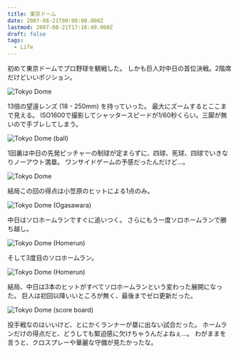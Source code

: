 ```yaml
---
title: 東京ドーム
date: 2007-08-21T00:00:00.000Z
lastmod: 2007-08-21T17:16:49.000Z
draft: false
tags:
  - Life
---
```


初めて東京ドームでプロ野球を観戦した。 しかも巨人対中日の首位決戦。2階席だけどいいポジション。

![Tokyo Dome](@/assets/flickr/1194838257.jpg "Tokyo Dome")

13倍の望遠レンズ (18 - 250mm) を持っていった。 最大にズームするとここまで見える。 ISO1600で撮影してシャッタースピードが1/60秒くらい。三脚が無いので手ブレしてしまう。

![Tokyo Dome (ball)](@/assets/flickr/1194845789.jpg "Tokyo Dome (ball)")

1回裏は中日の先発ピッチャーの制球が定まらずに、四球、死球、四球でいきなりノーアウト満塁。 ワンサイドゲームの予感だったんだけど…。

![Tokyo Dome](@/assets/flickr/1194846709.jpg "Tokyo Dome")

結局この回の得点は小笠原のヒットによる1点のみ。

![Tokyo Dome (Ogasawara)](@/assets/flickr/1194848497.jpg "Tokyo Dome (Ogasawara)")

中日はソロホームランですぐに追いつく。 さらにもう一度ソロホームランで勝ち越し。

![Tokyo Dome (Homerun)](@/assets/flickr/1194853737.jpg "Tokyo Dome (Homerun)")

そして3度目のソロホームラン。

![Tokyo Dome (Homerun)](@/assets/flickr/1195733320.jpg "Tokyo Dome (Homerun)")

結局、中日は3本のヒットがすべてソロホームランという変わった展開になった。 巨人は初回以降いいところが無く、最後までゼロ更新だった。

![Tokyo Dome (score board)](@/assets/flickr/1195737680.jpg "Tokyo Dome (score board)")

投手戦なのはいいけど、とにかくランナーが塁に出ない試合だった。 ホームランだけの得点だと、どうしても緊迫感に欠けちゃうんだよねぇ…。 わがままを言うと、クロスプレーや華麗な守備が見たかったな。
